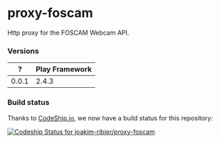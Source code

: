 # proxy-foscam
Http proxy for the FOSCAM Webcam API.

### Versions

|  ?     |  Play Framework  |
|--------|------------------|
| 0.0.1  |  2.4.3           |

### Build status

Thanks to [CodeShip.io](https://codeship.io/), we now have a build status for this repository:

[ ![Codeship Status for joakim-ribier/proxy-foscam](https://codeship.com/projects/9d8732c0-3d4c-0133-3eb0-1abe7f570a4c/status?branch=master)](https://codeship.com/projects/102480)

